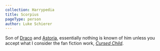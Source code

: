 ```yaml
---
collection: Harrypedia
title: Scorpius
pageType: person
author: Luke Schierer
---
```


Son of [Draco] and [Astoria], essentially nothing is known of him unless you accept what I consider the fan fiction work, _[Cursed Child]_.

[Draco]: ../draco_lucius/
[Astoria]: ../../Greengrass/Astoria/
[Cursed Child]: https://www.librarything.com/work/23409259
